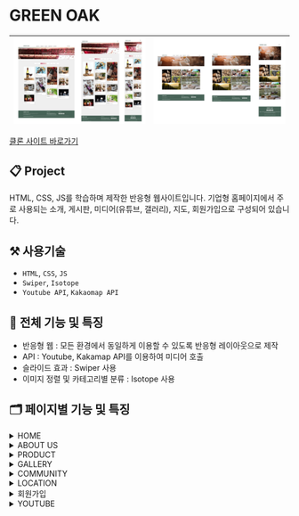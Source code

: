 # GREEN OAK

![](gif/intro.jpg)|![](gif/intro-2.jpg)
---|---|

[클론 사이트 바로가기](https://greenoak-portfolio.netlify.app)

## 📋 Project

HTML, CSS, JS를 학습하며 제작한 반응형 웹사이트입니다.
기업형 홈페이지에서 주로 사용되는 소개, 게시판, 미디어(유튜브, 갤러리), 지도, 회원가입으로 구성되어 있습니다.

## ⚒️ 사용기술

- `HTML`, `CSS`, `JS`
- `Swiper`, `Isotope`
- `Youtube API`, `Kakaomap API`

## 📌 전체 기능 및 특징

- 반응형 웹 : 모든 환경에서 동일하게 이용할 수 있도록 반응형 레이아웃으로 제작
- API : Youtube, Kakamap API를 이용하여 미디어 호출
- 슬라이드 효과 : Swiper 사용
- 이미지 정렬 및 카테고리별 분류 : Isotope 사용

## 🗂️ 페이지별 기능 및 특징

<details>
<summary>HOME</summary>
<div markdown="1">

- 스크롤 효과
- 동영상 자동 재생
- Swiper : auto slide, navigation, pagination
- Scroll to top button

<img src="gif/home.gif" width="600" height="400"/>

</div>
</details>

<details>
<summary>ABOUT US</summary>
<div markdown="1">

- hover 효과 : trasform, rotate, filter

<img src="gif/about-us.gif" width="600" height="400"/>

</div>
</details>

<details>
<summary>PRODUCT</summary>
<div markdown="1">

- Isotope.js : 이미지 자동 정렬 & 필터링
- 이미지 클릭시 풀스크린 팝업창이 생성된다.

<img src="gif/product.gif" width="600" height="400"/>

</div>
</details>

<details>
<summary>GALLERY</summary>
<div markdown="1">

- Grid 레이아웃 설정
- Hover 효과 : opacity, transition
- 이미지 클릭시 풀스크린 팝업창이 생성된다.

<img src="gif/gallery.gif" width="600" height="400"/>

</div>
</details>

<details>
<summary>COMMUNITY</summary>
<div markdown="1">

- 아코디언 효과

<img src="gif/community.gif" width="600" height="400"/>

</div>
</details>

<details>
<summary>LOCATION</summary>
<div markdown="1">

- Kakamap API를 이용하여 지도 호출
- 지도 생성, 마커 적용

<img src="gif/location.gif" width="600" height="400"/>

</div>
</details>

<details>
<summary>회원가입</summary>
<div markdown="1">

- 회원가입 조건
  - ID : 5글자 이상
  - PASSWORD : 7글자 이상 (숫자, 영문자, 특수문자 포함)
  - PASSWORD 확인
  - EMAIL : 이메일 주소 형식을 충족해야 한다.
  - Check box
  - COMMENT : 20글자 이상
- 회원가입 조건에 맞지 않게 작성시 - 해당항목별로 에러메세지 생성
- 회원가입 조건에 올바르게 작성시 - 회원가입 성공 화면으로 전환

<img src="gif/join.gif" width="600" height="400"/>

</div>
</details>

<details>
<summary>YOUTUBE</summary>
<div markdown="1">

- Youtube API를 이용하여 미디어 호출
- Youtube에 만들어둔 playlist를 불러오고, 동영상 정보를 추출하여 title, thumbnail, description에 반영한다.
- 특정 영상 클릭시 iframe요소로 동영상을 재생한다.

<img src="gif/youtube.gif" width="600" height="400"/>

</div>
</details>
